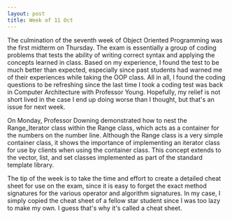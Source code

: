 ```yaml
---
layout: post
title: Week of 11 Oct
---
```

<p class="indented">The culmination of the seventh week of Object Oriented Programming was the first midterm on Thursday. The exam is essentially a group of coding problems that tests the ability of writing correct syntax and applying the concepts learned in class. Based on my experience, I found the test to be much better than expected, especially since past students had warned me of their experiences while taking the OOP class. All in all, I found the coding questions to be refreshing since the last time I took a coding test was back in Computer Architecture with Professor Young. Hopefully, my relief is not short lived in the case I end up doing worse than I thought, but that's an issue for next week.</p><!--more-->
<p class="indented">On Monday, Professor Downing demonstrated how to nest the Range_Iterator class within the Range class, which acts as a container for the numbers on the number line. Although the Range class is a very simple container class, it shows the importance of implementing an iterator class for use by clients when using the container class. This concept extends to the vector, list, and set classes implemented as part of the standard template library.</p>
<p class="indented">The tip of the week is to take the time and effort to create a detailed cheat sheet for use on the exam, since it is easy to forget the exact method signatures for the various operator and algorithm signatures. In my case, I simply copied the cheat sheet of a fellow star student since I was too lazy to make my own. I guess that's why it's called a cheat sheet. </p>
